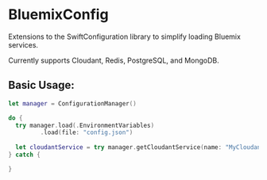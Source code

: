 # BluemixConfig

Extensions to the SwiftConfiguration library to simplify loading Bluemix services.

Currently supports Cloudant, Redis, PostgreSQL, and MongoDB.

## Basic Usage:

```swift
let manager = ConfigurationManager()

do {
  try manager.load(.EnvironmentVariables)
         .load(file: "config.json")
  
  let cloudantService = try manager.getCloudantService(name: "MyCloudantDB")
} catch {

}
```
